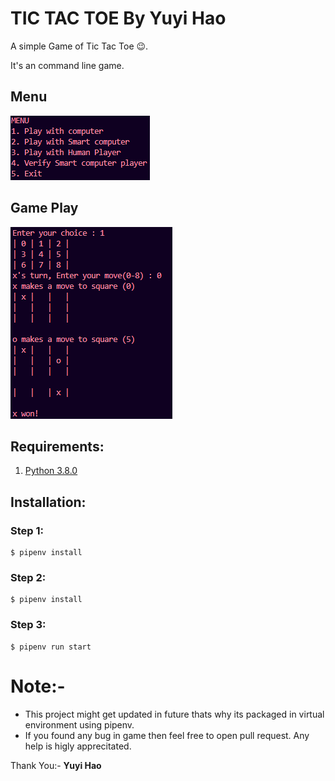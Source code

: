 # **TIC TAC TOE By Yuyi Hao**

A simple Game of Tic Tac Toe 😉.

It's an command line game.

## **Menu**

![menu](https://github.com/Anubhav1603/Tic-Tac-Toe/blob/master/screenshots/menu.PNG)

## **Game Play**

![gameplay](https://github.com/Anubhav1603/Tic-Tac-Toe/blob/master/screenshots/gameplay.PNG)

## **Requirements:**

1. [Python 3.8.0](https://www.python.org/downloads/release/python-380/)

## **Installation:**

### Step 1:

```
$ pipenv install
```

### Step 2:

```
$ pipenv install
```

### Step 3:

```
$ pipenv run start
```

# Note:-

- This project might get updated in future thats why its packaged in virtual environment using pipenv.
- If you found any bug in game then feel free to open pull request. Any help is higly apprecitated.

Thank You:-
**Yuyi Hao**
